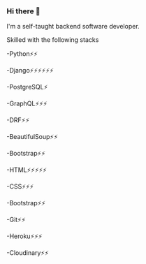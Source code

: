### Hi there 👋

<!--
**sylucck/sylucck** is a ✨ _special_ ✨ repository because its `README.md` (this file) appears on your GitHub profile.

Here are some ideas to get you started:

- 🔭 I’m currently working on ...
- 🌱 I’m currently learning ...
- 👯 I’m looking to collaborate on ...
- 🤔 I’m looking for help with ...
- 💬 Ask me about ...
- 📫 How to reach me: ...
- 😄 Pronouns: ...
- ⚡ Fun fact: ...
-->
I'm a self-taught backend software developer.


Skilled with the following stacks

-Python⚡⚡

-Django⚡⚡⚡⚡⚡⚡

-PostgreSQL⚡

-GraphQL⚡⚡⚡

-DRF⚡⚡

-BeautifulSoup⚡⚡

-Bootstrap⚡⚡

-HTML⚡⚡⚡⚡⚡

-CSS⚡⚡⚡

-Bootstrap⚡⚡

-Git⚡⚡

-Heroku⚡⚡⚡

-Cloudinary⚡⚡

